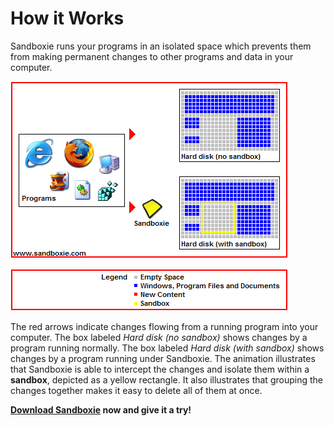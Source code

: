 # How it Works

Sandboxie runs your programs in an isolated space which prevents them from making permanent changes to other programs and data in your computer.

![](../Media/FrontPageAnimation.gif)

![](../Media/FrontPageLegend.png)

The red arrows indicate changes flowing from a running program into your computer. The box labeled _Hard disk (no sandbox)_ shows changes by a program running normally. The box labeled _Hard disk (with sandbox)_ shows changes by a program running under Sandboxie. The animation illustrates that Sandboxie is able to intercept the changes and isolate them within a **sandbox**, depicted as a yellow rectangle. It also illustrates that grouping the changes together makes it easy to delete all of them at once.

**[Download Sandboxie](DownloadSandboxie.md) now and give it a try!**